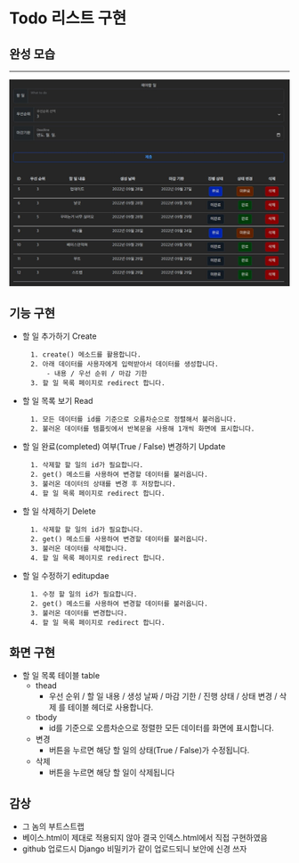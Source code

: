 # Todo 리스트 구현

## 완성 모습
--- 
![](./final.JPG)

## 기능 구현
- 할 일 추가하기 Create

        1. create() 메소드를 활용합니다.
        2. 아래 데이터를 사용자에게 입력받아서 데이터를 생성합니다.
            - 내용 / 우선 순위 / 마감 기한
        3. 할 일 목록 페이지로 redirect 합니다.
- 할 일 목록 보기 Read

        1. 모든 데이터를 id를 기준으로 오름차순으로 정렬해서 불러옵니다.
        2. 불러온 데이터를 템플릿에서 반복문을 사용해 1개씩 화면에 표시합니다.

- 할 일 완료(completed) 여부(True / False) 변경하기 Update
 
        1. 삭제할 할 일의 id가 필요합니다.
        2. get() 메소드를 사용하여 변경할 데이터를 불러옵니다.
        3. 불러온 데이터의 상태를 변경 후 저장합니다.
        4. 할 일 목록 페이지로 redirect 합니다.
        
- 할 일 삭제하기 Delete

        1. 삭제할 할 일의 id가 필요합니다.
        2. get() 메소드를 사용하여 변경할 데이터를 불러옵니다.
        3. 불러온 데이터를 삭제합니다.
        4. 할 일 목록 페이지로 redirect 합니다.

- 할 일 수정하기 editupdae

        1. 수정 할 일의 id가 필요합니다.
        2. get() 메소드를 사용하여 변경할 데이터를 불러옵니다.
        3. 불러온 데이터를 변경합니다.
        4. 할 일 목록 페이지로 redirect 합니다.

## 화면 구현

- 할 일 목록 테이블 table
    - thead
        - 우선 순위 / 할 일 내용 / 생성 날짜 / 마감 기한 / 진행 상태 / 상태 변경 / 삭제 를 테이블 헤더로 사용합니다.
    - tbody
        - id를 기준으로 오름차순으로 정렬한 모든 데이터를 화면에 표시합니다.
    - 변경
        - 버튼을 누르면 해당 할 일의 상태(True / False)가 수정됩니다.
    - 삭제
        - 버튼을 누르면 해당 할 일이 삭제됩니다

## 감상
- 그 놈의 부트스트랩
- 베이스.html이 제대로 적용되지 않아 결국 인덱스.html에서 직접 구현하였음
- github 업로드시 Django 비밀키가 같이 업로드되니 보안에 신경 쓰자